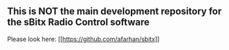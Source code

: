 ## This is NOT the main development repository for the sBitx Radio Control software

Please look here: [[https://github.com/afarhan/sbitx]]
